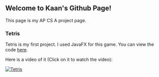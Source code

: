 

## Welcome to Kaan's Github Page!

This page is my AP CS A project page.

### Tetris

Tetris is my first project. I used JavaFX for this game. You can view the code [here](https://github.com/Terobero/AP_CS_A/tree/master/Tetris).


Here is a video of it (Click on it to watch the video):

[![Tetris](https://img.youtube.com/vi/d8A6KlfF82w/0.jpg)](https://www.youtube.com/watch?v=d8A6KlfF82w)
